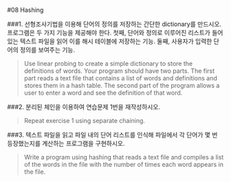 #08 Hashing

###1.
선형조사기법을 이용해 단어의 정의를 저장하는 간단한 dictionary를 만드시오. 프로그램은 두 가지 기능을 제공해야 한다. 첫째, 단어와 정의로 이루어진 리스트가 들어있는 텍스트 파일을 읽어 이를 해시 테이블에 저장하는 기능. 둘째, 사용자가 입력한 단어의 정의를 보여주는 기능.
> Use linear probing to create a simple dictionary to store the definitions of words. Your program should have two parts. The first part reads a text file that contains a list of words and definitions and stores them in a hash table. The second part of the program allows a user to enter a word and see the definition of that word.

###2.
분리된 체인을 이용하여 연습문제 1번을 재작성하시오.
> Repeat exercise 1 using separate chaining.

###3.
텍스트 파일을 읽고 파일 내의 단어 리스트를 인식해 파일에서 각 단어가 몇 번 등장했는지를 계산하는 프로그램을 구현하시오.
> Write a program using hashing that reads a text file and compiles a list of the words in the file with the number of times each word appears in the file.